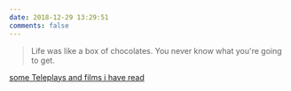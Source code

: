 ```yaml
---
date: 2018-12-29 13:29:51
comments: false
---
```


> Life was like a box of chocolates. You never know what you're going to get.

[some Teleplays and films i have read](https://github.com/NaraLuwan/watching-list)